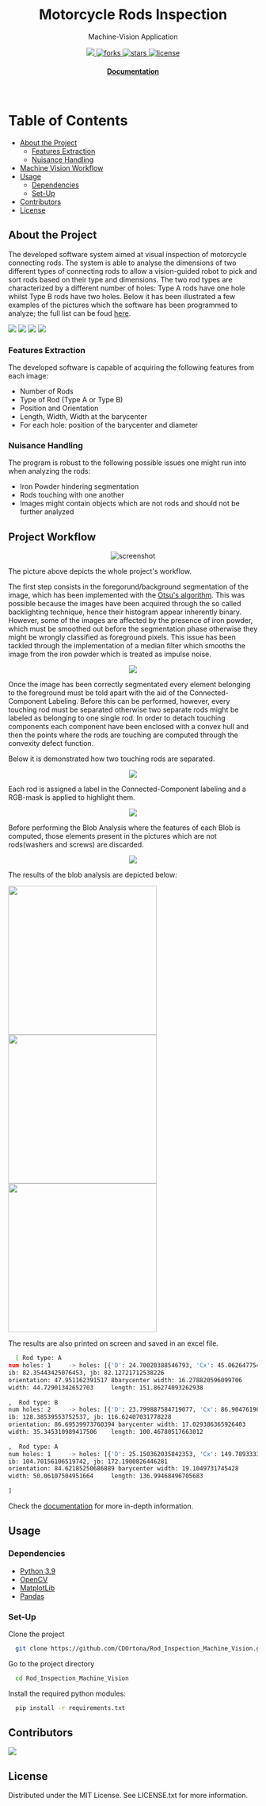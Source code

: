 

<div align="center">
  <h1>Motorcycle Rods Inspection</h1>
  
  <p>
    Machine-Vision Application
  </p>

  
<!-- Badges -->
<p>
  <a href="https://github.com/CDOrtona/Rod_Inspection_Machine_Vision/graphs/contributors">
    <img src="https://img.shields.io/github/contributors/Louis3797/awesome-readme-template" />
  </a>
  <a href="https://github.com/CDOrtona/Rod_Inspection_Machine_Vision/network/members">
    <img src="https://img.shields.io/github/forks/CDOrtona/Rod_Inspection_Machine_Vision" alt="forks" />
  </a>
  <a href="https://github.com/CDOrtona/Rod_Inspection_Machine_Vision/stargazers">
    <img src="https://img.shields.io/github/stars/CDOrtona/Rod_Inspection_Machine_Vision" alt="stars" />
  </a>
  <a href="https://github.com/CDOrtona/Rod_Inspection_Machine_Vision/blob/master/LICENSE">
    <img src="https://img.shields.io/github/license/CDOrtona/Rod_Inspection_Machine_Vision" alt="license" />
  </a>
</p>
   
<h4>
    <a href="https://github.com/CDOrtona/Rod_Inspection_Machine_Vision/blob/master/project_files/Report.pdf">Documentation</a>
</div>

<br />

<!-- Table of Contents -->
# Table of Contents

- [About the Project](#about-the-project)
  * [Features Extraction](#features-extraction)
  * [Nuisance Handling](#nuisance-handling)
- [Machine Vision Workflow](#project-workflow)
- [Usage](#usage)
  * [Dependencies](#dependencies)
  * [Set-Up](#set-up)
- [Contributors](#contributors)
- [License](#license)
  

<!-- About the Project -->
## About the Project


The developed software system aimed at visual inspection of motorcycle 
connecting rods. The system is able to analyse the dimensions of two different types
of connecting rods to allow a vision-guided robot to pick and sort rods based on their type and 
dimensions. The two rod types are characterized by a different number of holes: Type A rods have 
one hole whilst Type B rods have two holes.
Below it has been illustrated a few examples of the pictures which the software has been programmed to analyze;
the full list can be foud [here](https://github.com/CDOrtona/Rod_Inspection_Machine_Vision/tree/master/images).

<p float="left">
  <img src="https://github.com/CDOrtona/Rod_Inspection_Machine_Vision/blob/master/images/TESI12.BMP" width="" />
  <img src="https://github.com/CDOrtona/Rod_Inspection_Machine_Vision/blob/master/images/TESI50.BMP" width="" /> 
  <img src="https://github.com/CDOrtona/Rod_Inspection_Machine_Vision/blob/master/images/TESI92.BMP" />
  <img src="https://github.com/CDOrtona/Rod_Inspection_Machine_Vision/blob/master/images/TESI49.BMP" />
</p>

<!-- First Task -->
### Features Extraction
The developed software is capable of acquiring the following features from each image:
- Number of Rods
- Type of Rod (Type A or Type B)
- Position and Orientation
- Length, Width, Width at the barycenter
- For each hole: position of the barycenter and diameter

<!-- Second Task -->
### Nuisance Handling 
The program is robust to the following possible issues one might run into when analyzing the rods:
- Iron Powder hindering segmentation
- Rods touching with one another
- Images might contain objects which are not rods and should not be further analyzed



<!-- Workflow -->
## Project Workflow

<div align="center"> 
  <img src="https://github.com/CDOrtona/Rod_Inspection_Machine_Vision/blob/master/project_files/task2wf.png" alt="screenshot" />
</div>

The picture above depicts the whole project's workflow.

The first step consists in the foregorund/background segmentation of the image, which has been implemented with the [Otsu's algorithm](https://en.wikipedia.org/wiki/Otsu%27s_method).
This was possible because the images have been acquired through the so called backlighting technique, hence their histogram appear inherently binary.
However, some of the images are affected by the presence of iron powder, which must be smoothed out before the segmentation phase otherwise they might be wrongly
classified as foreground pixels. This issue has been tackled through the implementation of a median filter which smooths the image from the iron powder which is treated as
impulse noise.

<div align="center"> 
  <img src="https://github.com/CDOrtona/Rod_Inspection_Machine_Vision/blob/master/project_files/task2iron.png"/>
</div>

Once the image has been correctly segmentated every element belonging to the foreground must be told apart with the aid of the Connected-Component Labeling.
Before this can be performed, however, every touching rod must be separated otherwise two separate rods might be labeled as belonging to one single rod.
In order to detach touching components each component have been enclosed with a convex hull and then the points where the rods are touching are 
computed through the convexity defect function. 

Below it is demonstrated how two touching rods are separated.

<div align="center"> 
  <img src="https://github.com/CDOrtona/Rod_Inspection_Machine_Vision/blob/master/project_files/detatch.png"/>
</div>

Each rod is assigned a label in the Connected-Component labeling and a RGB-mask is applied to highlight them.

<div align="center"> 
  <img src="https://github.com/CDOrtona/Rod_Inspection_Machine_Vision/blob/master/project_files/mask_rgb.png"/>
</div>

Before performing the Blob Analysis where the features of each Blob is computed, those elements present in the pictures which are not rods(washers and screws) are discarded.

<div align="center"> 
  <img src="https://github.com/CDOrtona/Rod_Inspection_Machine_Vision/blob/master/project_files/mask_rgb.png"/>
</div>

The results of the blob analysis are depicted below:

<p float="left">
  <img src="https://github.com/CDOrtona/Rod_Inspection_Machine_Vision/blob/master/project_files/Figure_1.png" width="300" />
  <img src="https://github.com/CDOrtona/Rod_Inspection_Machine_Vision/blob/master/project_files/Figure_2.png" width="300" /> 
  <img src="https://github.com/CDOrtona/Rod_Inspection_Machine_Vision/blob/master/project_files/Figure_3.png" width="300"/>
</p>



The results are also printed on screen and saved in an excel file.


```bash
  [ Rod type: A 
num holes: 1 	 -> holes: [{'D': 24.70020388546793, 'Cx': 45.06264775413712, 'Cy': 115.52009456264776}] 
ib: 82.35443425076453, jb: 82.12721712538226 
orientation: 47.951162391517 8barycenter width: 16.278820596099706 
width: 44.72901342652703 	 length: 151.86274093262938 
 
,  Rod type: B 
num holes: 2 	 -> holes: [{'D': 23.799887584719077, 'Cx': 86.9047619047619, 'Cy': 119.10273368606701}, {'D': 26.68729810895878, 'Cx': 163.10987529491067, 'Cy': 114.71149309066396}] 
ib: 128.38539553752537, jb: 116.62407031778228 
orientation: 86.69539973760394 barycenter width: 17.029386365926403 
width: 35.345310989417506 	 length: 100.46780517663012 
 
,  Rod type: A 
num holes: 1 	 -> holes: [{'D': 25.150362035842353, 'Cx': 149.78933333333333, 'Cy': 167.61904761904762}] 
ib: 104.70156106519742, jb: 172.1900826446281 
orientation: 84.62185250686889 barycenter width: 19.1049731745428 
width: 50.06107504951664 	 length: 136.99468496705683 
 
]
```

Check the [documentation](https://github.com/CDOrtona/Rod_Inspection_Machine_Vision/blob/master/project_files/Report.pdf) for more in-depth information.






<!-- Usage -->
## Usage

### Dependencies

- [Python 3.9](https://www.python.org/downloads/)
- [OpenCV](https://docs.opencv.org/4.x/index.html)
- [MatplotLib](https://matplotlib.org/)
- [Pandas]()


### Set-Up

Clone the project

```bash
  git clone https://github.com/CDOrtona/Rod_Inspection_Machine_Vision.git
```

Go to the project directory

```bash
  cd Rod_Inspection_Machine_Vision
```

Install the required python modules:

```bash
  pip install -r requirements.txt
```

<!-- Contributors -->
## Contributors

<a href="https://github.com/CDOrtona/Rod_Inspection_Machine_Vision/graphs/contributors">
  <img src="https://contrib.rocks/image?repo=CDOrtona/Rod_Inspection_Machine_Vision" />
</a>

<!-- License -->
## License

Distributed under the MIT License. See LICENSE.txt for more information.
